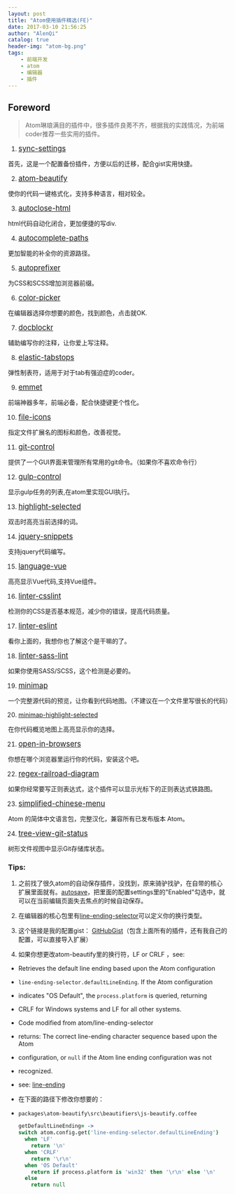 ```yaml
---
layout: post
title: "Atom使用插件精选(FE)"
date: 2017-03-10 21:56:25
author: "AlenQi"
catalog: true
header-img: "atom-bg.png"
tags:
    - 前端开发
    - atom
    - 编辑器
    - 插件
---
```


## Foreword

> Atom琳琅满目的插件中，很多插件良莠不齐，根据我的实践情况，为前端coder推荐一些实用的插件。

1. <big>[sync-settings](https://atom.io/packages/sync-settings)</big>

  首先，这是一个配置备份插件，方便以后的迁移，配合gist实用快捷。

2. <big>[atom-beautify](https://atom.io/packages/atom-beautify)</big>

  使你的代码一键格式化，支持多种语言，相对较全。

3. <big>[autoclose-html](https://atom.io/packages/autoclose-html)</big>

  html代码自动化闭合，更加便捷的写div.

4. <big>[autocomplete-paths](https://atom.io/packages/autocomplete-paths)</big>

  更加智能的补全你的资源路径。

5. <big>[autoprefixer](https://atom.io/packages/autoprefixer)</big>

  为CSS和SCSS增加浏览器前缀。

6. <big>[color-picker](https://atom.io/packages/color-picker)</big>

  在编辑器选择你想要的颜色，找到颜色，点击就OK.

7. <big>[docblockr](https://atom.io/packages/docblockr)</big>

  辅助编写你的注释，让你爱上写注释。

8. <big>[elastic-tabstops](https://atom.io/packages/elastic-tabstops)</big>

  弹性制表符，适用于对于tab有强迫症的coder。

9. <big>[emmet](https://atom.io/packages/emmet)</big>

  前端神器多年，前端必备，配合快捷键更个性化。

10. <big>[file-icons](https://atom.io/packages/file-icons)</big>

  指定文件扩展名的图标和颜色，改善视觉。

11. <big>[git-control](https://atom.io/packages/git-control)</big>

  提供了一个GUI界面来管理所有常用的git命令。（如果你不喜欢命令行）

12. <big>[gulp-control](https://zhuanlan.zhihu.com/p/24753739)</big>

  显示gulp任务的列表,在atom里实现GUI执行。

13. <big>[highlight-selected](https://atom.io/packages/highlight-selected)</big>

  双击时高亮当前选择的词。

14. <big>[jquery-snippets](https://atom.io/packages/jquery-snippets)</big>

  支持jquery代码编写。

15. <big>[language-vue](https://atom.io/packages/language-vue)</big>

  高亮显示Vue代码,支持Vue组件。

16. <big>[linter-csslint](https://atom.io/packages/linter-csslint)</big>

  检测你的CSS是否基本规范，减少你的错误，提高代码质量。

17. <big>[linter-eslint](https://atom.io/packages/linter-eslint)</big>

  看你上面的，我想你也了解这个是干嘛的了。

18. <big>[linter-sass-lint](https://atom.io/packages/linter-sass-lint)</big>

  如果你使用SASS/SCSS，这个检测是必要的。

19. <big>[minimap](https://atom.io/packages/minimap)</big>

  一个完整源代码的预览，让你看到代码地图。（不建议在一个文件里写很长的代码）

20. [minimap-highlight-selected](https://atom.io/packages/minimap-highlight-selected)</big>

  在你代码概览地图上高亮显示你的选择。

21. <big>[open-in-browsers](https://atom.io/packages/open-in-browsers)</big>

  你想在哪个浏览器里运行你的代码，安装这个吧。

22. <big>[regex-railroad-diagram](https://atom.io/packages/regex-railroad-diagram)</big>

  如果你经常要写正则表达式，这个插件可以显示光标下的正则表达式铁路图。

23. <big>[simplified-chinese-menu](https://atom.io/packages/simplified-chinese-menu)</big>

  Atom 的简体中文语言包，完整汉化，兼容所有已发布版本 Atom。

24. <big>[tree-view-git-status](https://atom.io/packages/tree-view-git-status)</big>

  树形文件视图中显示Git存储库状态。


### Tips:

1. 之前找了很久atom的自动保存插件，没找到，原来骑驴找驴，在自带的核心扩展里面就有。[autosave](https://atom.io/packages/autosave)，把里面的配置settings里的"Enabled"勾选中，就可以在当前编辑页面失去焦点的时候自动保存。

2. 在编辑器的核心包里有[line-ending-selector](https://atom.io/packages/line-ending-selector)可以定义你的换行类型。

3. 这个链接是我的配置gist：
  [GitHubGist](https://gist.github.com/AlenQi/e84eca296c2a5f274234e3212f8a6736)（包含上面所有的插件，还有我自己的配置，可以直接导入扩展）

4. 如果你想更改atom-beautify里的换行符，LF or CRLF ，see:

- Retrieves the default line ending based upon the Atom configuration

- `line-ending-selector.defaultLineEnding`. If the Atom configuration

- indicates "OS Default", the `process.platform` is queried, returning

- CRLF for Windows systems and LF for all other systems.

- Code modified from atom/line-ending-selector

- returns: The correct line-ending character sequence based upon the Atom

- configuration, or `null` if the Atom line ending configuration was not

- recognized.

- see: [line-ending](https://github.com/atom/line-ending-selector/blob/master/lib/main.js)

- 在下面的路径下修改你想要的：

- `packages\atom-beautify\src\beautifiers\js-beautify.coffee`

  ``` coffee
  getDefaultLineEnding= ->
  switch atom.config.get('line-ending-selector.defaultLineEnding')
    when 'LF'
      return '\n'
    when 'CRLF'
      return '\r\n'
    when 'OS Default'
      return if process.platform is 'win32' then '\r\n' else '\n'
    else
      return null
  ```
